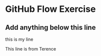 # GitHub Flow Exercise

## Add anything below this line

this is my line

This line is from Terence


